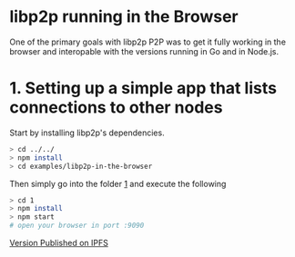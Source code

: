 # libp2p running in the Browser

One of the primary goals with libp2p P2P was to get it fully working in the browser and interopable with the versions running in Go and in Node.js.

# 1. Setting up a simple app that lists connections to other nodes

Start by installing libp2p's dependencies.

```bash
> cd ../../
> npm install
> cd examples/libp2p-in-the-browser
```

Then simply go into the folder [1](./1) and execute the following

```bash
> cd 1
> npm install
> npm start
# open your browser in port :9090
```

[Version Published on IPFS](http://ipfs.io/ipfs/Qmbc1J7ehw1dNYachbkCWPto4RsnVvqCKNVzmYEod2gXcy)
